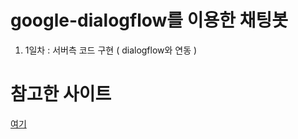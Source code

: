 # google-dialogflow를 이용한 채팅봇
1. 1일차 : 서버측 코드 구현 ( dialogflow와 연동 )

# 참고한 사이트
[여기](https://www.inflearn.com/course/%EB%94%B0%EB%9D%BC%ED%95%98%EB%A9%B0-%EB%B0%B0%EC%9A%B0%EB%8A%94-%EB%85%B8%EB%93%9C-%EB%A6%AC%EC%95%A1%ED%8A%B8-%EC%B1%97%EB%B4%87/dashboard)